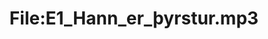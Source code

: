 ---
title: File:E1_Hann_er_þyrstur.mp3
recording of: Hann er þyrstur.
reading speed: slow
speaker: E
license: CC0
---